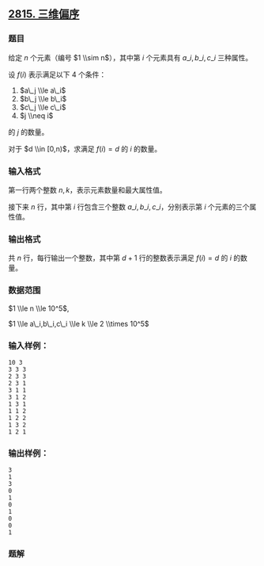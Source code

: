 ## [2815\. 三维偏序](https://www.acwing.com/problem/content/2817/)

### 题目

给定 $n$ 个元素（编号 $1 \\sim n$），其中第 $i$ 个元素具有 $a\_i,b\_i,c\_i$ 三种属性。

设 $f(i)$ 表示满足以下 $4$ 个条件：

1. $a\_j \\le a\_i$
2. $b\_j \\le b\_i$
3. $c\_j \\le c\_i$
4. $j \\neq i$

的 $j$ 的数量。

对于 $d \\in [0,n)$，求满足 $f(i) = d$ 的 $i$ 的数量。

### 输入格式

第一行两个整数 $n,k$，表示元素数量和最大属性值。

接下来 $n$ 行，其中第 $i$ 行包含三个整数 $a\_i ,b\_i,c\_i$，分别表示第 $i$ 个元素的三个属性值。

### 输出格式

共 $n$ 行，每行输出一个整数，其中第 $d+1$ 行的整数表示满足 $f(i) = d$ 的 $i$ 的数量。

### 数据范围

$1 \\le n \\le 10^5$,

$1 \\le a\_i,b\_i,c\_i \\le k \\le 2 \\times 10^5$

### 输入样例：

```
10 3
3 3 3
2 3 3
2 3 1
3 1 1
3 1 2
1 3 1
1 1 2
1 2 2
1 3 2
1 2 1
```

### 输出样例：

```
3
1
3
0
1
0
1
0
0
1
```

### 题解


